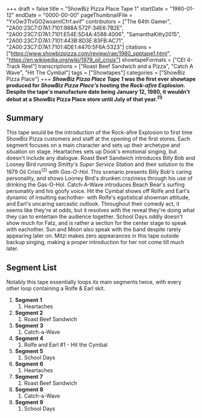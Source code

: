 +++
draft = false
title = "ShowBiz Pizza Place Tape 1"
startDate = "1980-01-12"
endDate = "0000-00-00"
pageThumbnailFile = "YxOw3TtvGO2wxamICfrf.avif"
contributors = ["The 64th Gamer", "2A00:23C7:D7A1:7101:988A:572F:34E6:7B2E", "2A00:23C7:D7A1:7101:E54E:5D4A:4588:4006", "SamanthaKitty2015", "2A00:23C7:D7A1:7101:443B:8D3E:83FB:AC71", "2A00:23C7:D7A1:7101:4DE1:4470:5F6A:5323"]
citations = ["https://www.showbizpizza.com/review/rae/1980_spptape1.html", "https://en.wikipedia.org/wiki/1979_oil_crisis"]
showtapeFormats = ["CEI 4-Track Reel"]
transcriptions = ["Roast Beef Sandwich and a Pizza", "Catch A Wave", "Hit The Cymbal"]
tags = ["Showtapes"]
categories = ["ShowBiz Pizza Place"]
+++
***ShowBiz Pizza Place Tape 1* was the first ever showtape produced for *ShowBiz Pizza Place's* hosting
the *Rock-afire Explosion*.
Despite the tape's manufacture date being January 12, 1980, it wouldn't debut at a ShowBiz Pizza Place store until July
of that year.<sup>(1)</sup>**

## Summary

This tape would be the introduction of the Rock-afire Explosion to first time ShowBiz Pizza customers and staff at the
opening of the first stores. Each segment focuses on a main character and sets up their archetype and situation on
stage.
Heartaches sets up Dook's emotional singing, but doesn't include any dialogue.
Roast Beef Sandwich introduces Billy Bob and Looney Bird running *Smitty's Super Service Station* and their
solution to the 1979 Oil Crisis<sup>(2)</sup> with *Gas-O-Hol.*
This scenario presents Billy Bob's caring personality, and shows Looney Bird's drunken craziness through his use of
drinking the Gas-O-Hol.
Catch-A-Wave introduces Beach Bear's surfing personality and his goofy voice.
Hit the Cymbal shows off Rolfe and Earl's dynamic of insulting eachother- with Rolfe's egotistical showman attitude, and
Earl's uncaring sarcastic outlook. Throughout their comedy act, it seems like they're at odds, but it resolves with the
reveal they're doing what they can to entertain the audience together.
School Days oddly doesn't show much for Fatz, and is rather a section for the center stage to speak with eachother. Sun
and Moon also speak with the band despite rarely appearing later on.
Mitzi makes zero appearances in this tape outside backup singing, making a proper introduction for her not come till
much later.

## Segment List

Notably this tape essentially loops its main segments twice, with every other loop containing a Rolfe & Earl skit.

1.  **Segment** **1**
    1.  Heartaches
2.  **Segment 2**
    1.  Roast Beef Sandwich
3.  **Segment** **3**
    1.  Catch-a-Wave
4.  **Segment** **4**
    1.  Rolfe and Earl #1 - Hit the Cymbal
5.  **Segment** **5**
    1.  School Days
6.  **Segment** **6**
    1.  Heartaches
7.  **Segment** **7**
    1.  Roast Beef Sandwich
8.  **Segment** **8**
    1.  Catch-a-Wave
9.  **Segment** **9**
    1.  School Days
